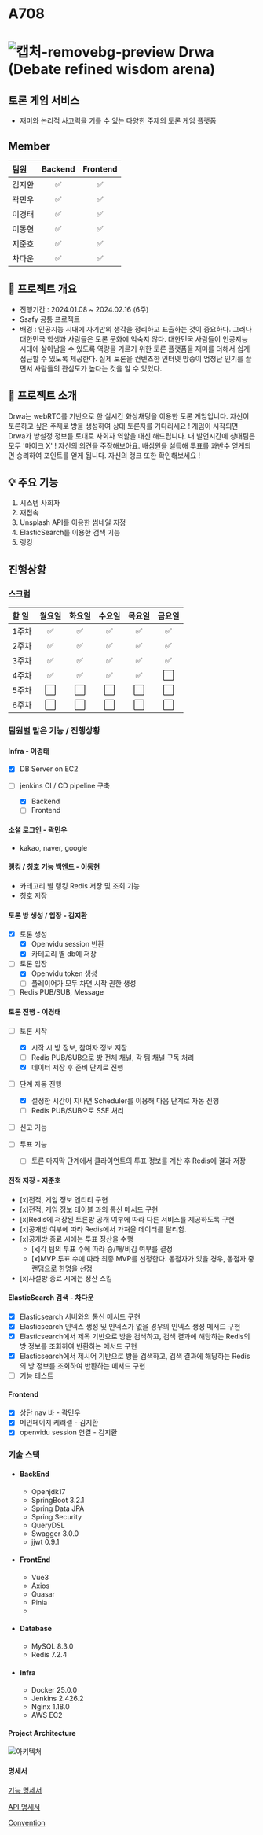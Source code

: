 # A708 

# ![캡처-removebg-preview](/uploads/48eb51623a0fd66c4f9834feda6aca61/캡처-removebg-preview.png) Drwa (Debate refined wisdom arena)

## 토론 게임 서비스

- 재미와 논리적 사고력을 기를 수 있는 다양한 주제의 토론 게임 플랫폼

## Member

| 팀원   |      Backend       |      Frontend      |
| :----- | :----------------: | :----------------: |
| 김지환 | :white_check_mark: | :white_check_mark: |
| 곽민우 | :white_check_mark: | :white_check_mark: |
| 이경태 | :white_check_mark: | :white_check_mark: |
| 이동현 | :white_check_mark: | :white_check_mark: |
| 지준호 | :white_check_mark: | :white_check_mark: |
| 차다운 | :white_check_mark: | :white_check_mark: |

## 📑 프로젝트 개요
- 진행기간 : 2024.01.08 ~ 2024.02.16 (6주)
- Ssafy 공통 프로젝트
- 배경 : 인공지능 시대에 자기만의 생각을 정리하고 표출하는 것이 중요하다. 그러나 대한민국 학생과 사람들은 토론 문화에 익숙지 않다. 대한민국 사람들이 인공지능 시대에 살아남을 수 있도록 역량을 기르기 위한 토론 플랫폼을 재미를 더해서 쉽게 접근할 수 있도록 제공한다. 실제 토론을 컨텐츠한 인터넷 방송이 엄청난 인기를 끌면서 사람들의 관심도가 높다는 것을 알 수 있었다.

## 🧮 프로젝트 소개
Drwa는 webRTC를 기반으로 한 실시간 화상채팅을 이용한 토론 게임입니다. 자신이 토론하고 싶은 주제로 방을 생성하여 상대 토론자를 기다리세요 ! 게임이 시작되면 Drwa가 방설정 정보를 토대로 사회자 역할을 대신 해드립니다. 내 발언시간에 상대팀은 모두 '마이크 X' ! 자신의 의견을 주장해보아요. 배심원을 설득해 투표를 과반수 얻게되면 승리하여 포인트를 얻게 됩니다. 자신의 랭크 또한 확인해보세요 !

## 💡 주요 기능
1. 시스템 사회자
2. 재접속
3. Unsplash API를 이용한 썸네일 지정
4. ElasticSearch를 이용한 검색 기능
5. 랭킹

## 진행상황

### 스크럼
| 할 일 |       월요일       |       화요일       |       수요일       |       목요일       |       금요일       |
| :---- | :----------------: | :----------------: | :----------------: | :----------------: | :----------------: |
| 1주차 | :white_check_mark: | :white_check_mark: | :white_check_mark: | :white_check_mark: | :white_check_mark: |
| 2주차 | :white_check_mark: | :white_check_mark: | :white_check_mark: | :white_check_mark: | :white_check_mark: |
| 3주차 | :white_check_mark: | :white_check_mark: | :white_check_mark: | :white_check_mark: | :white_check_mark: |
| 4주차 | :white_check_mark: | :white_check_mark: | :white_check_mark: | :white_check_mark: |         ⬜          |
| 5주차 |         ⬜          |         ⬜          |         ⬜          |         ⬜          |         ⬜          |
| 6주차 |         ⬜          |         ⬜          |         ⬜          |         ⬜          |         ⬜          |

### 팀원별 맡은 기능 / 진행상황

#### Infra - 이경태

- [x] DB Server on EC2

- [ ] jenkins CI / CD pipeline 구축
  - [x] Backend
  - [ ] Frontend

#### 소셜 로그인 - 곽민우
- kakao, naver, google

#### 랭킹 / 칭호 기능 백엔드 - 이동현
- 카테고리 별 랭킹 Redis 저장 및 조회 기능
- 칭호 저장

#### 토론 방 생성 / 입장 - 김지환
- [x] 토론 생성
  - [x] Openvidu session 반환
  - [x] 카테고리 별 db에 저장
- [ ] 토론 입장
  - [x] Openvidu token 생성
  - [ ] 플레이어가 모두 차면 시작 권한 생성
- [ ] Redis PUB/SUB, Message 

#### 토론 진행 - 이경태

- [ ] 토론 시작
  - [x] 시작 시 방 정보, 참여자 정보 저장
  - [ ] Redis PUB/SUB으로 방 전체 채널, 각 팀 채널 구독 처리
  - [x] 데이터 저장 후 준비 단계로 진행

- [ ] 단계 자동 진행
  - [x] 설정한 시간이 지나면 Scheduler를 이용해 다음 단계로 자동 진행
  - [ ] Redis PUB/SUB으로 SSE 처리

- [ ] 신고 기능

- [ ] 투표 기능
  - [ ] 토론 마지막 단계에서 클라이언트의 투표 정보를 계산 후 Redis에 결과 저장 

#### 전적 저장 - 지준호
- [x]전적, 게임 정보 엔티티 구현
- [x]전적, 게임 정보 테이블 과의 통신 메서드 구현
- [x]Redis에 저장된 토론방 공개 여부에 따라 다른 서비스를 제공하도록 구현
- [x]공개방 여부에 따라 Redis에서 가져올 데이터를 달리함.
- [x]공개방 종료 시에는 투표 정산을 수행
	- [x]각 팀의 투표 수에 따라 승/패/비김 여부를 결정
	- [x]MVP 투표 수에 따라 최종 MVP를 선정한다. 동점자가 있을 경우, 동점자 중 랜덤으로 한명을 선정
- [x]사설방 종료 시에는 정산 스킵

#### ElasticSearch 검색 - 차다운
- [x] Elasticsearch 서버와의 통신 메서드 구현
- [x] Elasticsearch 인덱스 생성 및 인덱스가 없을 경우의 인덱스 생성 메서드 구현
- [x] Elasticsearch에서 제목 기반으로 방을 검색하고, 검색 결과에 해당하는 Redis의 방 정보를 조회하여 반환하는 메서드 구현
- [x] Elasticsearch에서 제시어 기반으로 방을 검색하고, 검색 결과에 해당하는 Redis의 방 정보를 조회하여 반환하는 메서드 구현
- [ ] 기능 테스트

#### Frontend
- [x] 상단 nav 바 - 곽민우
- [x] 메인페이지 케러셀 - 김지환
- [x] openvidu session 연결 - 김지환

### 기술 스택

- #### BackEnd
  - Openjdk17
  - SpringBoot 3.2.1
  - Spring Data JPA
  - Spring Security
  - QueryDSL
  - Swagger 3.0.0
  - jjwt 0.9.1

- #### FrontEnd
  - Vue3
  - Axios
  - Quasar
  - Pinia
  -  

- #### Database
  - MySQL 8.3.0
  - Redis 7.2.4

- #### Infra
  - Docker 25.0.0
  - Jenkins 2.426.2
  - Nginx 1.18.0
  - AWS EC2

#### Project Architecture

![아키텍쳐](./documents/architecture/아키텍쳐.png)

#### 명세서

[기능 명세서](https://discovered-lemongrass-789.notion.site/2c04cab8ab864f1caf205112e58a76b2?v=c197501aa796455fabc3eb0a913ff680)

[API 명세서](https://discovered-lemongrass-789.notion.site/6085e93cfd0441028830c2de640f3f00?v=6d2c1d313382493a87cb396067ce9bdf&pvs=4)

[Convention](./documents/convention/convention.md)

